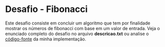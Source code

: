 # Desafio - Fibonacci

Este desafio consiste em concluir um algoritmo que tem por finalidade mostrar os números de fibonacci com base em um valor de entrada. Veja o enunciado completo do desafio no arquivo **descricao.txt** ou analise o [código-fonte](https://github.com/danilotc/bootcamp-dio-banco-pan/tree/main/src/desafios/basico/Fibonacci.java) da minha implementação.